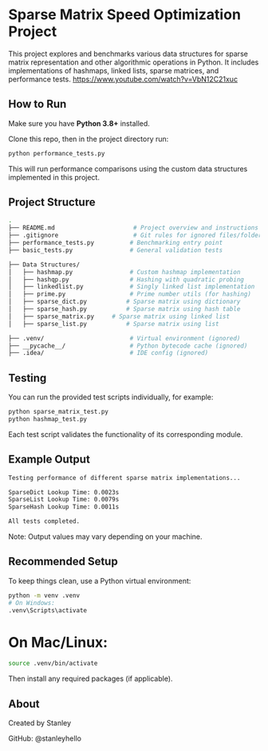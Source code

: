 # Sparse Matrix Speed Optimization Project

This project explores and benchmarks various data structures for sparse matrix representation and other algorithmic operations in Python. It includes implementations of hashmaps, linked lists, sparse matrices, and performance tests.
https://www.youtube.com/watch?v=VbN12C21xuc
## How to Run

Make sure you have **Python 3.8+** installed.

Clone this repo, then in the project directory run:

```bash
python performance_tests.py
```
This will run performance comparisons using the custom data structures implemented in this project.


## Project Structure
```bash
.
├── README.md                      # Project overview and instructions
├── .gitignore                     # Git rules for ignored files/folders
├── performance_tests.py          # Benchmarking entry point
├── basic_tests.py                # General validation tests

├── Data Structures/
│   ├── hashmap.py                # Custom hashmap implementation
│   ├── hashqp.py                 # Hashing with quadratic probing
│   ├── linkedlist.py             # Singly linked list implementation
│   ├── prime.py                  # Prime number utils (for hashing)
│   ├── sparse_dict.py           # Sparse matrix using dictionary
│   ├── sparse_hash.py           # Sparse matrix using hash table
│   ├── sparse_matrix.py     # Sparse matrix using linked list
│   ├── sparse_list.py           # Sparse matrix using list

├── .venv/                        # Virtual environment (ignored)
├── __pycache__/                  # Python bytecode cache (ignored)
├── .idea/                        # IDE config (ignored)

```
## Testing
You can run the provided test scripts individually, for example:

```bash
python sparse_matrix_test.py
python hashmap_test.py
```
Each test script validates the functionality of its corresponding module.

## Example Output

```bash
Testing performance of different sparse matrix implementations...

SparseDict Lookup Time: 0.0023s
SparseList Lookup Time: 0.0079s
SparseHash Lookup Time: 0.0011s

All tests completed.
```
Note: Output values may vary depending on your machine.

## Recommended Setup
To keep things clean, use a Python virtual environment:

```bash
python -m venv .venv
# On Windows:
.venv\Scripts\activate
```
# On Mac/Linux:
```bash
source .venv/bin/activate
```
Then install any required packages (if applicable).

## About
Created by Stanley

GitHub: @stanleyhello
